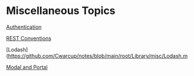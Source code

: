 # Miscellaneous Topics

[Authentication](https://github.com/Cwarcup/notes/blob/main/root/Library/misc/Authentication.md)

[REST Conventions](https://github.com/Cwarcup/notes/blob/main/root/Library/misc/REST-ful-conventions.md)

[Lodash](https://github.com/Cwarcup/notes/blob/main/root/Library/misc/Lodash.m

[Modal and Portal](https://github.com/Cwarcup/notes/blob/main/root/Library/misc/Modals.md)

